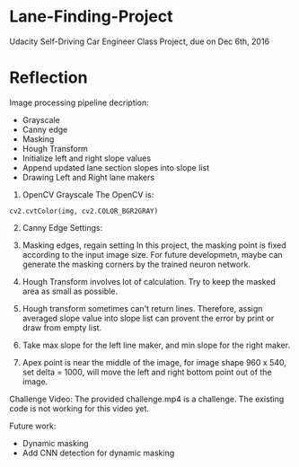 # Lane-Finding-Project
Udacity Self-Driving Car Engineer Class Project, due on Dec 6th, 2016

# Reflection

Image processing pipeline decription: 
* Grayscale
* Canny edge
* Masking
* Hough Transform
* Initialize left and right slope values
* Append updated lane section slopes into slope list
* Drawing Left and Right lane makers

1. OpenCV Grayscale
The OpenCV is:
```
cv2.cvtColor(img, cv2.COLOR_BGR2GRAY)
```
2. Canny Edge Settings:

3. Masking edges, regain setting
In this project, the masking point is fixed according to the input image size. 
For future developmetn, maybe can generate the masking corners by the trained neuron network. 

4. Hough Transform involves lot of calculation. 
Try to keep the masked area as small as possible. 

5. Hough transform sometimes can't return lines. Therefore, assign averaged slope value into slope list can provent the error by print or draw from empty list. 

6. Take max slope for the left line maker, and min slope for the right maker. 

7. Apex point is near the middle of the image, for image shape 960 x 540, set delta = 1000, will move the left and right bottom point out of the image. 

Challenge Video:
The provided challenge.mp4 is a challenge. 
The existing code is not working for this video yet. 

Future work:
* Dynamic masking
* Add CNN detection for dynamic masking 
